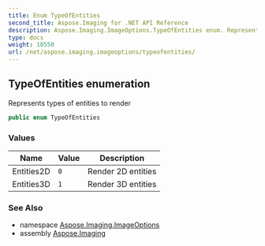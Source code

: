 ```yaml
---
title: Enum TypeOfEntities
second_title: Aspose.Imaging for .NET API Reference
description: Aspose.Imaging.ImageOptions.TypeOfEntities enum. Represents types of entities to render
type: docs
weight: 10550
url: /net/aspose.imaging.imageoptions/typeofentities/
---
```

## TypeOfEntities enumeration

Represents types of entities to render

```csharp
public enum TypeOfEntities
```

### Values

| Name | Value | Description |
| --- | --- | --- |
| Entities2D | `0` | Render 2D entities |
| Entities3D | `1` | Render 3D entities |

### See Also

* namespace [Aspose.Imaging.ImageOptions](../../aspose.imaging.imageoptions/)
* assembly [Aspose.Imaging](../../)


